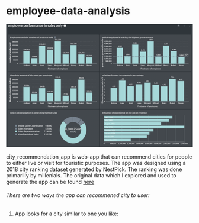 # employee-data-analysis

<img src="dashboards/Screenshot.jpeg" alt="Screenshot" width="2000"/>

city_recommendation_app is web-app that can recommend cities for people to either live or visit for touristic purposes. 
The app was designed using a 2018 city ranking dataset generated by NestPick. The ranking was done primarilly by millenials. 
The original data which I explored and used to generate the app can be found [here](https://www.nestpick.com/millennial-city-ranking-2018/)


###### There are two ways the app can recommened city to user:

1. App looks for a city similar to one you like: 
